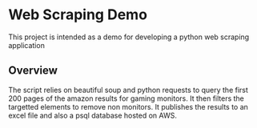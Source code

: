 # Web Scraping Demo

This project is intended as a demo for developing a python web scraping application

## Overview

The script relies on beautiful soup and python requests to query the first 200 pages of the amazon results for gaming monitors. It then filters the targetted elements to remove non monitors. It publishes the results to an excel file and also a psql database hosted on AWS.